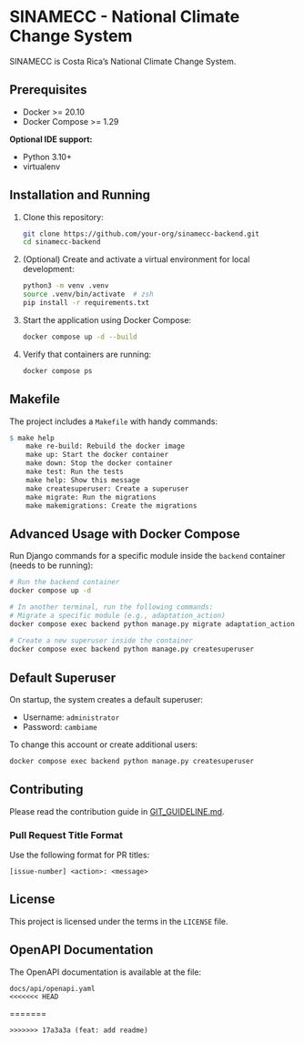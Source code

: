# SINAMECC - National Climate Change System

SINAMECC is Costa Rica’s National Climate Change System.

## Prerequisites

- Docker >= 20.10
- Docker Compose >= 1.29

**Optional IDE support:**
- Python 3.10+
- virtualenv

## Installation and Running

1. Clone this repository:
   ```bash
   git clone https://github.com/your-org/sinamecc-backend.git
   cd sinamecc-backend
   ```

2. (Optional) Create and activate a virtual environment for local development:
   ```bash
   python3 -m venv .venv
   source .venv/bin/activate  # zsh
   pip install -r requirements.txt
   ```

3. Start the application using Docker Compose:
   ```bash
   docker compose up -d --build
   ```

4. Verify that containers are running:
   ```bash
   docker compose ps
   ```

## Makefile

The project includes a `Makefile` with handy commands:

```makefile
$ make help
    make re-build: Rebuild the docker image
    make up: Start the docker container
    make down: Stop the docker container
    make test: Run the tests
    make help: Show this message
    make createsuperuser: Create a superuser
    make migrate: Run the migrations
    make makemigrations: Create the migrations
```

## Advanced Usage with Docker Compose

Run Django commands for a specific module inside the `backend` container (needs to be running):

```bash
# Run the backend container
docker compose up -d 

# In another terminal, run the following commands:
# Migrate a specific module (e.g., adaptation_action)
docker compose exec backend python manage.py migrate adaptation_action
 
# Create a new superuser inside the container
docker compose exec backend python manage.py createsuperuser
```

## Default Superuser

On startup, the system creates a default superuser:

- Username: `administrator`
- Password: `cambiame`

To change this account or create additional users:
```bash
docker compose exec backend python manage.py createsuperuser
```

## Contributing

Please read the contribution guide in [GIT_GUIDELINE.md](./GIT_GUIDELINE.md).

### Pull Request Title Format

Use the following format for PR titles:
```
[issue-number] <action>: <message>
```

## License

This project is licensed under the terms in the `LICENSE` file.


## OpenAPI Documentation
The OpenAPI documentation is available at the file:
```
docs/api/openapi.yaml
<<<<<<< HEAD
```
=======
```
>>>>>>> 17a3a3a (feat: add readme)
